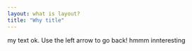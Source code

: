 ```yaml
---
layout: what is layout?
title: "Why title"
---
```

my text ok.
Use the left arrow to go back! hmmm innteresting
